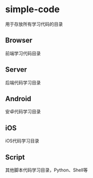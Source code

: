 # simple-code

用于存放所有学习代码的目录

## Browser
前端学习代码目录

## Server
后端代码学习目录

## Android
安卓代码学习目录

## iOS
iOS代码学习目录

## Script
其他脚本代码学习目录，Python、Shell等
